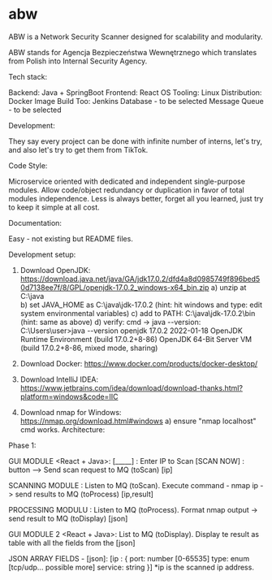 # abw
ABW is a Network Security Scanner designed for scalability and modularity.

ABW stands for Agencja Bezpieczeństwa Wewnętrznego which translates from Polish into Internal Security Agency.

Tech stack:

Backend: Java + SpringBoot
Frontend: React
OS Tooling: Linux
Distribution: Docker Image
Build Too: Jenkins
Database - to be selected
Message Queue - to be selected

Development:

They say every project can be done with infinite number of interns, let's try, and also let's try to get them from TikTok.

Code Style:

Microservice oriented with dedicated and independent single-purpose modules.
Allow code/object redundancy or duplication in favor of total modules independence.
Less is always better, forget all you learned, just try to keep it simple at all cost.

Documentation:

Easy - not existing but README files.

Development setup:

1. Download OpenJDK: https://download.java.net/java/GA/jdk17.0.2/dfd4a8d0985749f896bed50d7138ee7f/8/GPL/openjdk-17.0.2_windows-x64_bin.zip
   a) unzip at C:\java\
   b) set JAVA_HOME as C:\java\jdk-17.0.2 (hint: hit windows and type: edit system environmental variables)
   c) add to PATH: C:\java\jdk-17.0.2\bin (hint: same as above)
   d) verify: cmd -> java --version:
   C:\Users\user>java --version
  openjdk 17.0.2 2022-01-18
  OpenJDK Runtime Environment (build 17.0.2+8-86)
  OpenJDK 64-Bit Server VM (build 17.0.2+8-86, mixed mode, sharing)
   
2. Download Docker: https://www.docker.com/products/docker-desktop/
3. Download IntelliJ IDEA: https://www.jetbrains.com/idea/download/download-thanks.html?platform=windows&code=IIC
4. Download nmap for Windows: https://nmap.org/download.html#windows
   a) ensure "nmap localhost" cmd works.
Architecture:

Phase 1:

GUI MODULE <React + Java>: [_____] : Enter IP to Scan [SCAN NOW] : button --> Send scan request to MQ (toScan) [ip]

SCANNING MODULE <Java> : Listen to MQ (toScan). Execute command - nmap ip -> send results to MQ (toProcess) [ip,result]

PROCESSING MODULU <Java> : Listen to MQ (toProcess). Format nmap output -> send result to MQ (toDisplay) [json]

GUI MODULE 2 <React + Java>: List to MQ (toDisplay). Display te result as table with all the fields from the [json]

JSON ARRAY FIELDS - [json]:
[ip : {
port: number [0-65535]
type: enum [tcp/udp... possible more]
service: string
}]
*ip is the scanned ip address.

